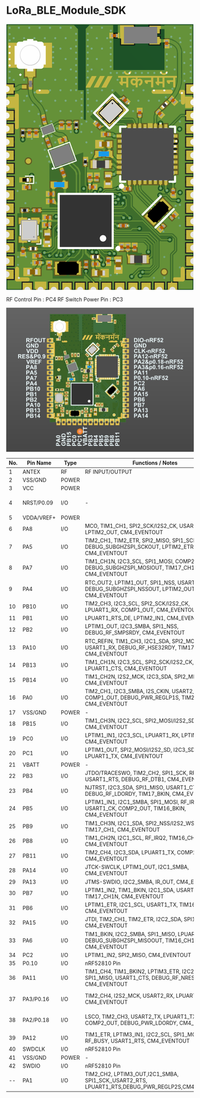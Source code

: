 # LoRa_BLE_Module_SDK

![title image](./assets/image.png)

RF Control Pin : PC4
RF Switch Power Pin : PC3

![title image](./assets/pinout.jpeg)



| No. | Pin Name     | Type   | Functions / Notes                                                                                                      | Extra Info                                       |
|-----|--------------|--------|------------------------------------------------------------------------------------------------------------------------|--------------------------------------------------|
| 1   | ANTEX        | RF     | RF INPUT/OUTPUT                                                                                                        |                                                  |
| 2   | VSS/GND      | POWER  |                                                                                                                        |                                                  |
| 3   | VCC          | POWER  |                                                                                                                        |                                                  |
| 4   | NRST/P0.09   | I/O    | -                                                                                                                      | Internally Connected to nRF52810 P0.09           |
| 5   | VDDA/VREF+   | POWER  |                                                                                                                        |                                                  |
| 6   | PA8          | I/O    | MCO, TIM1_CH1, SPI2_SCK/I2S2_CK, USART1_CK, LPTIM2_OUT, CM4_EVENTOUT                                                   |                                                  |
| 7   | PA5          | I/O    | TIM2_CH1, TIM2_ETR, SPI2_MISO, SPI1_SCK, DEBUG_SUBGHZSPI_SCKOUT, LPTIM2_ETR, CM4_EVENTOUT                              |                                                  |
| 8   | PA7          | I/O    | TIM1_CH1N, I2C3_SCL, SPI1_MOSI, COMP2_OUT, DEBUG_SUBGHZSPI_MOSIOUT, TIM17_CH1, CM4_EVENTOUT                            |                                                  |
| 9   | PA4          | I/O    | RTC_OUT2, LPTIM1_OUT, SPI1_NSS, USART2_CK, DEBUG_SUBGHZSPI_NSSOUT, LPTIM2_OUT, CM4_EVENTOUT                            |                                                  |
| 10  | PB10         | I/O    | TIM2_CH3, I2C3_SCL, SPI2_SCK/I2S2_CK, LPUART1_RX, COMP1_OUT, CM4_EVENTOUT                                              |                                                  |
| 11  | PB1          | I/O    | LPUART1_RTS_DE, LPTIM2_IN1, CM4_EVENTOUT                                                                               |                                                  |
| 12  | PB2          | I/O    | LPTIM1_OUT, I2C3_SMBA, SPI1_NSS, DEBUG_RF_SMPSRDY, CM4_EVENTOUT                                                        |                                                  |
| 13  | PA10         | I/O    | RTC_REFIN, TIM1_CH3, I2C1_SDA, SPI2_MOSI/I2S2_SD, USART1_RX, DEBUG_RF_HSE32RDY, TIM17_BKIN, CM4_EVENTOUT               |                                                  |
| 14  | PB13         | I/O    | TIM1_CH1N, I2C3_SCL, SPI2_SCK/I2S2_CK, LPUART1_CTS, CM4_EVENTOUT                                                        | ADC_IN0                                          |
| 15  | PB14         | I/O    | TIM1_CH2N, I2S2_MCK, I2C3_SDA, SPI2_MISO, CM4_EVENTOUT                                                                 |                                                  |
| 16  | PA0          | I/O    | TIM2_CH1, I2C3_SMBA, I2S_CKIN, USART2_CTS, COMP1_OUT, DEBUG_PWR_REGLP1S, TIM2_ETR, CM4_EVENTOUT                        | TAMP_IN2/WKUP1                                   |
| 17  | VSS/GND      | POWER  | -                                                                                                                      |                                                  |
| 18  | PB15         | I/O    | TIM1_CH3N, I2C2_SCL, SPI2_MOSI/I2S2_SD, CM4_EVENTOUT                                                                   |                                                  |
| 19  | PC0          | I/O    | LPTIM1_IN1, I2C3_SCL, LPUART1_RX, LPTIM2_IN1, CM4_EVENTOUT                                                              |                                                  |
| 20  | PC1          | I/O    | LPTIM1_OUT, SPI2_MOSI/I2S2_SD, I2C3_SDA, LPUART1_TX, CM4_EVENTOUT                                                       |                                                  |
| 21  | VBATT        | POWER  | -                                                                                                                      |                                                  |
| 22  | PB3          | I/O    | JTDO/TRACESWO, TIM2_CH2, SPI1_SCK, RF_IRQ0, USART1_RTS, DEBUG_RF_DTB1, CM4_EVENTOUT                                     |                                                  |
| 23  | PB4          | I/O    | NJTRST, I2C3_SDA, SPI1_MISO, USART1_CTS, DEBUG_RF_LDORDY, TIM17_BKIN, CM4_EVENTOUT                                     |                                                  |
| 24  | PB5          | I/O    | LPTIM1_IN1, I2C1_SMBA, SPI1_MOSI, RF_IRQ1, USART1_CK, COMP2_OUT, TIM16_BKIN, CM4_EVENTOUT                               |                                                  |
| 25  | PB9          | I/O    | TIM1_CH3N, I2C1_SDA, SPI2_NSS/I2S2_WS, IR_OUT, TIM17_CH1, CM4_EVENTOUT                                                  |                                                  |
| 26  | PB8          | I/O    | TIM1_CH2N, I2C1_SCL, RF_IRQ2, TIM16_CH1, CM4_EVENTOUT                                                                   |                                                  |
| 27  | PB11         | I/O    | TIM2_CH4, I2C3_SDA, LPUART1_TX, COMP2_OUT, CM4_EVENTOUT                                                                 |                                                  |
| 28  | PA14         | I/O    | JTCK-SWCLK, LPTIM1_OUT, I2C1_SMBA, CM4_EVENTOUT                                                                         | ADC_IN10                                         |
| 29  | PA13         | I/O    | JTMS-SWDIO, I2C2_SMBA, IR_OUT, CM4_EVENTOUT                                                                             | ADC_IN9                                          |
| 30  | PB7          | I/O    | LPTIM1_IN2, TIM1_BKIN, I2C1_SDA, USART1_RX, TIM17_CH1N, CM4_EVENTOUT                                                    |                                                  |
| 31  | PB6          | I/O    | LPTIM1_ETR, I2C1_SCL, USART1_TX, TIM16_CH1N, CM4_EVENTOUT                                                               |                                                  |
| 32  | PA15         | I/O    | JTDI, TIM2_CH1, TIM2_ETR, I2C2_SDA, SPI1_NSS, CM4_EVENTOUT                                                              |                                                  |
| 33  | PA6          | I/O    | TIM1_BKIN, I2C2_SMBA, SPI1_MISO, LPUART1_CTS, DEBUG_SUBGHZSPI_MISOOUT, TIM16_CH1, CM4_EVENTOUT                         |                                                  |
| 34  | PC2          | I/O    | LPTIM1_IN2, SPI2_MISO, CM4_EVENTOUT                                                                                     |                                                  |
| 35  | P0.10        | I/O    | nRF52810 Pin                                                                                                            |                                                  |
| 36  | PA11         | I/O    | TIM1_CH4, TIM1_BKIN2, LPTIM3_ETR, I2C2_SDA, SPI1_MISO, USART1_CTS, DEBUG_RF_NRESET, CM4_EVENTOUT                       |                                                  |
| 37  | PA3/P0.16    | I/O    | TIM2_CH4, I2S2_MCK, USART2_RX, LPUART1_RX, CM4_EVENTOUT                                                                 | Internally Connected to nRF52810 P0.16           |
| 38  | PA2/P0.18    | I/O    | LSCO, TIM2_CH3, USART2_TX, LPUART1_TX, COMP2_OUT, DEBUG_PWR_LDORDY, CM4_EVENTOUT                                       | LSCO, Internally Connected to nRF52811 P0.18     |
| 39  | PA12         | I/O    | TIM1_ETR, LPTIM3_IN1, I2C2_SCL, SPI1_MOSI, RF_BUSY, USART1_RTS, CM4_EVENTOUT                                            | ADC_IN8                                          |
| 40  | SWDCLK       | I/O    | nRF52810 Pin                                                                                                            |                                                  |
| 41  | VSS/GND      | POWER  | -                                                                                                                      |                                                  |
| 42  | SWDIO        | I/O    | nRF52810 Pin                                                                                                            |                                                  |
| --  | PA1          | I/O    | TIM2_CH2, LPTIM3_OUT,I2C1_SMBA, SPI1_SCK,,USART2_RTS, LPUART1_RTS,DEBUG_PWR_REGLP2S,CM4_EVENTOUT                        | Internally Connected to nRF52810 P0.20           |                                                 
